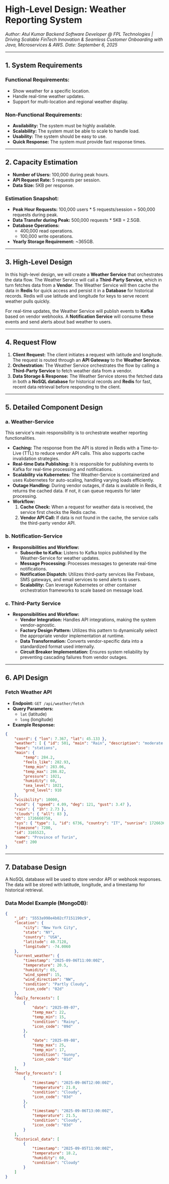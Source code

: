 # High-Level Design: Weather Reporting System

*Author: Atul Kumar*
*Backend Software Developer @ FPL Technologies | Driving Scalable FinTech Innovation & Seamless Customer Onboarding with Java, Microservices & AWS.*
*Date: September 6, 2025*

---

## 1. System Requirements

### Functional Requirements:
- Show weather for a specific location.
- Handle real-time weather updates.
- Support for multi-location and regional weather display.

### Non-Functional Requirements:
- **Availability:** The system must be highly available.
- **Scalability:** The system must be able to scale to handle load.
- **Usability:** The system should be easy to use.
- **Quick Response:** The system must provide fast response times.

---

## 2. Capacity Estimation

- **Number of Users:** 100,000 during peak hours.
- **API Request Rate:** 5 requests per session.
- **Data Size:** 5KB per response.

### Estimation Snapshot:
- **Peak Hour Requests:** 100,000 users * 5 requests/session = 500,000 requests during peak.
- **Data Transfer during Peak:** 500,000 requests * 5KB = 2.5GB.
- **Database Operations:** 
    - 400,000 read operations.
    - 100,000 write operations.
- **Yearly Storage Requirement:** ~365GB.

---

## 3. High-Level Design

In this high-level design, we will create a **Weather Service** that orchestrates the data flow. The Weather Service will call a **Third-Party Service**, which in turn fetches data from a **Vendor**. The Weather Service will then cache the data in **Redis** for quick access and persist it in a **Database** for historical records. Redis will use latitude and longitude for keys to serve recent weather pulls quickly.

For real-time updates, the Weather Service will publish events to **Kafka** based on vendor webhooks. A **Notification Service** will consume these events and send alerts about bad weather to users.

---

## 4. Request Flow

1.  **Client Request:** The client initiates a request with latitude and longitude. The request is routed through an **API Gateway** to the **Weather Service**.
2.  **Orchestration:** The Weather Service orchestrates the flow by calling a **Third-Party Service** to fetch weather data from a vendor.
3.  **Data Storage & Response:** The Weather Service stores the fetched data in both a **NoSQL database** for historical records and **Redis** for fast, recent data retrieval before responding to the client.

---

## 5. Detailed Component Design

### a. Weather-Service

This service's main responsibility is to orchestrate weather reporting functionalities.

- **Caching:** The response from the API is stored in Redis with a Time-to-Live (TTL) to reduce vendor API calls. This also supports cache invalidation strategies.
- **Real-time Data Publishing:** It is responsible for publishing events to Kafka for real-time processing and notifications.
- **Scalability via Kubernetes:** The Weather-Service is containerized and uses Kubernetes for auto-scaling, handling varying loads efficiently.
- **Outage Handling:** During vendor outages, if data is available in Redis, it returns the cached data. If not, it can queue requests for later processing.
- **Workflow:**
    1.  **Cache Check:** When a request for weather data is received, the service first checks the Redis cache.
    2.  **Vendor API Call:** If data is not found in the cache, the service calls the third-party vendor API.

### b. Notification-Service

- **Responsibilities and Workflow:**
    - **Subscribe to Kafka:** Listens to Kafka topics published by the Weather-Service for weather updates.
    - **Message Processing:** Processes messages to generate real-time notifications.
    - **Notification Dispatch:** Utilizes third-party services like Firebase, SMS gateways, and email services to send alerts to users.
    - **Scalability:** Can leverage Kubernetes or other container orchestration frameworks to scale based on message load.

### c. Third-Party Service

- **Responsibilities and Workflow:**
    - **Vendor Integration:** Handles API integrations, making the system vendor-agnostic.
    - **Factory Design Pattern:** Utilizes this pattern to dynamically select the appropriate vendor implementation at runtime.
    - **Data Transformation:** Converts vendor-specific data into a standardized format used internally.
    - **Circuit Breaker Implementation:** Ensures system reliability by preventing cascading failures from vendor outages.

---

## 6. API Design

### Fetch Weather API

- **Endpoint:** `GET /api/weather/fetch`
- **Query Parameters:**
    - `lat` (latitude)
    - `long` (longitude)
- **Example Response:**

```json
{
    "coord": { "lon": 7.367, "lat": 45.133 },
    "weather": [ { "id": 501, "main": "Rain", "description": "moderate rain", "icon": "10d" } ],
    "base": "stations",
    "main": {
        "temp": 284.2,
        "feels_like": 282.93,
        "temp_min": 283.06,
        "temp_max": 286.82,
        "pressure": 1021,
        "humidity": 60,
        "sea_level": 1021,
        "grnd_level": 910
    },
    "visibility": 10000,
    "wind": { "speed": 4.09, "deg": 121, "gust": 3.47 },
    "rain": { "1h": 2.73 },
    "clouds": { "all": 83 },
    "dt": 1726660758,
    "sys": { "type": 1, "id": 6736, "country": "IT", "sunrise": 1726636384, "sunset": 1726680975 },
    "timezone": 7200,
    "id": 3165523,
    "name": "Province of Turin",
    "cod": 200
}
```

---

## 7. Database Design

A NoSQL database will be used to store vendor API or webhook responses. The data will be stored with latitude, longitude, and a timestamp for historical retrieval.

### Data Model Example (MongoDB):

```json
{
    "_id": "5553a998e4b02cf7151190c9",
    "location": {
        "city": "New York City",
        "state": "NY",
        "country": "USA",
        "latitude": 40.7128,
        "longitude": -74.0060
    },
    "current_weather": {
        "timestamp": "2025-09-06T11:00:00Z",
        "temperature": 20.5,
        "humidity": 65,
        "wind_speed": 15,
        "wind_direction": "NW",
        "condition": "Partly Cloudy",
        "icon_code": "02d"
    },
    "daily_forecasts": [
        {
            "date": "2025-09-07",
            "temp_max": 22,
            "temp_min": 15,
            "condition": "Rainy",
            "icon_code": "09d"
        },
        {
            "date": "2025-09-08",
            "temp_max": 25,
            "temp_min": 17,
            "condition": "Sunny",
            "icon_code": "01d"
        }
    ],
    "hourly_forecasts": [
        {
            "timestamp": "2025-09-06T12:00:00Z",
            "temperature": 21.0,
            "condition": "Cloudy",
            "icon_code": "03d"
        },
        {
            "timestamp": "2025-09-06T13:00:00Z",
            "temperature": 21.5,
            "condition": "Cloudy",
            "icon_code": "03d"
        }
    ],
    "historical_data": [
        {
            "timestamp": "2025-09-05T11:00:00Z",
            "temperature": 18.2,
            "humidity": 60,
            "condition": "Cloudy"
        }
    ]
}
